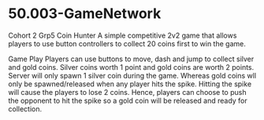 # 50.003-GameNetwork

Cohort 2 Grp5 Coin Hunter
A simple competitive 2v2 game that allows players to use button controllers to collect 20 coins first to win the game.

Game Play
Players can use buttons to move, dash and jump to collect silver and gold coins. Silver coins worth 1 point and gold coins are worth 2 points. Server will only spawn 1 silver coin during the game. Whereas gold coins wll only be spawned/released when any player hits the spike. Hitting the spike will cause the players to lose 2 coins. Hence, players can choose to push the opponent to hit the spike so a gold coin will be released and ready for collection. 



